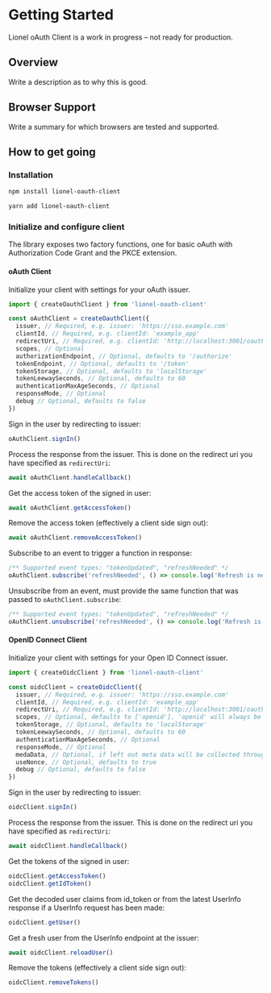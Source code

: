 # Getting Started

Lionel oAuth Client is a work in progress – not ready for production.

## Overview

Write a description as to why this is good.

## Browser Support

Write a summary for which browsers are tested and supported.

## How to get going

### Installation

```bash
npm install lionel-oauth-client
```

```bash
yarn add lionel-oauth-client
```

### Initialize and configure client

The library exposes two factory functions, one for basic oAuth with Authorization Code Grant and the PKCE extension.

#### oAuth Client

Initialize your client with settings for your oAuth issuer.

```js
import { createOauthClient } from 'lionel-oauth-client'

const oAuthClient = createOauthClient({
  issuer, // Required, e.g. issuer: 'https://sso.example.com'
  clientId, // Required, e.g. clientId: 'example_app'
  redirectUri, // Required, e.g. clientId: 'http://localhost:3001/oauth-callback.html'
  scopes, // Optional
  authorizationEndpoint, // Optional, defaults to '/authorize'
  tokenEndpoint, // Optional, defaults to '/token'
  tokenStorage, // Optional, defaults to 'localStorage'
  tokenLeewaySeconds, // Optional, defaults to 60
  authenticationMaxAgeSeconds, // Optional
  responseMode, // Optional
  debug // Optional, defaults to false
})
```

Sign in the user by redirecting to issuer:

```js
oAuthClient.signIn()
```

Process the response from the issuer. This is done on the redirect uri you have specified as `redirectUri`:

```js
await oAuthClient.handleCallback()
```

Get the access token of the signed in user:

```js
await oAuthClient.getAccessToken()
```

Remove the access token (effectively a client side sign out):

```js
await oAuthClient.removeAccessToken()
```

Subscribe to an event to trigger a function in response:

```js
/** Supported event types: "tokenUpdated", "refreshNeeded" */
oAuthClient.subscribe('refreshNeeded', () => console.log('Refresh is needed'))
```

Unsubscribe from an event, must provide the same function that was passed to `oAuthClient.subscribe`:

```js
/** Supported event types: "tokenUpdated", "refreshNeeded" */
oAuthClient.unsubscribe('refreshNeeded', () => console.log('Refresh is needed'))
```

#### OpenID Connect Client

Initialize your client with settings for your Open ID Connect issuer.

```js
import { createOidcClient } from 'lionel-oauth-client'

const oidcClient = createOidcClient({
  issuer, // Required, e.g. issuer: 'https://sso.example.com'
  clientId, // Required, e.g. clientId: 'example_app'
  redirectUri, // Required, e.g. clientId: 'http://localhost:3001/oauth-callback.html'
  scopes, // Optional, defaults to ['openid']. 'openid' will always be added if not included
  tokenStorage, // Optional, defaults to 'localStorage'
  tokenLeewaySeconds, // Optional, defaults to 60
  authenticationMaxAgeSeconds, // Optional
  responseMode, // Optional
  medaData, // Optional, if left out meta data will be collected through OpenID Discovery
  useNonce, // Optional, defaults to true
  debug // Optional, defaults to false
})
```

Sign in the user by redirecting to issuer:

```js
oidcClient.signIn()
```

Process the response from the issuer. This is done on the redirect uri you have specified as `redirectUri`:

```js
await oidcClient.handleCallback()
```

Get the tokens of the signed in user:

```js
oidcClient.getAccessToken()
oidcClient.getIdToken()
```

Get the decoded user claims from id_token or from the latest UserInfo response if a UserInfo request has been made:

```js
oidcClient.getUser()
```

Get a fresh user from the UserInfo endpoint at the issuer:

```js
await oidcClient.reloadUser()
```

Remove the tokens (effectively a client side sign out):

```js
oidcClient.removeTokens()
```
